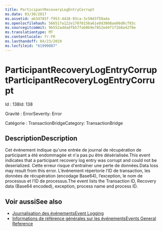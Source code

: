 ```yaml
---
title: ParticipantRecoveryLogEntryCorrupt
ms.date: 03/30/2017
ms.assetid: ab34785f-f953-4428-93ca-3c50d3f50a4a
ms.openlocfilehash: 566517a122e17078156a61e0d3808ae06d0cf93c
ms.sourcegitcommit: 9b552addadfb57fab0b9e7852ed4f1f1b8a42f8e
ms.translationtype: MT
ms.contentlocale: fr-FR
ms.lasthandoff: 04/23/2019
ms.locfileid: "61999087"
---
```

# <a name="participantrecoverylogentrycorrupt"></a><span data-ttu-id="7a098-102">ParticipantRecoveryLogEntryCorrupt</span><span class="sxs-lookup"><span data-stu-id="7a098-102">ParticipantRecoveryLogEntryCorrupt</span></span>
<span data-ttu-id="7a098-103">Id : 138</span><span class="sxs-lookup"><span data-stu-id="7a098-103">Id: 138</span></span>  
  
 <span data-ttu-id="7a098-104">Gravité : Error</span><span class="sxs-lookup"><span data-stu-id="7a098-104">Severity: Error</span></span>  
  
 <span data-ttu-id="7a098-105">Catégorie : TransactionBridge</span><span class="sxs-lookup"><span data-stu-id="7a098-105">Category: TransactionBridge</span></span>  
  
## <a name="description"></a><span data-ttu-id="7a098-106">Description</span><span class="sxs-lookup"><span data-stu-id="7a098-106">Description</span></span>  
 <span data-ttu-id="7a098-107">Cet événement indique qu'une entrée de journal de récupération de participant a été endommagée et n'a pas pu être désérialisée.</span><span class="sxs-lookup"><span data-stu-id="7a098-107">This event indicates that a participant recovery log entry was corrupt and could not be deserialized.</span></span> <span data-ttu-id="7a098-108">Cette erreur risque d'entraîner une perte de données.</span><span class="sxs-lookup"><span data-stu-id="7a098-108">Data loss may result from this error.</span></span> <span data-ttu-id="7a098-109">L’événement répertorie l’ID de transaction, les données de récupération (encodage Base64), l’exception, le nom de processus et l’ID de processus.</span><span class="sxs-lookup"><span data-stu-id="7a098-109">The event lists the Transaction ID, Recovery data (Base64 encoded), exception, process name and process ID.</span></span>  
  
## <a name="see-also"></a><span data-ttu-id="7a098-110">Voir aussi</span><span class="sxs-lookup"><span data-stu-id="7a098-110">See also</span></span>

- [<span data-ttu-id="7a098-111">Journalisation des événements</span><span class="sxs-lookup"><span data-stu-id="7a098-111">Event Logging</span></span>](../../../../../docs/framework/wcf/diagnostics/event-logging/index.md)
- [<span data-ttu-id="7a098-112">Informations de référence générales sur les événements</span><span class="sxs-lookup"><span data-stu-id="7a098-112">Events General Reference</span></span>](../../../../../docs/framework/wcf/diagnostics/event-logging/events-general-reference.md)
